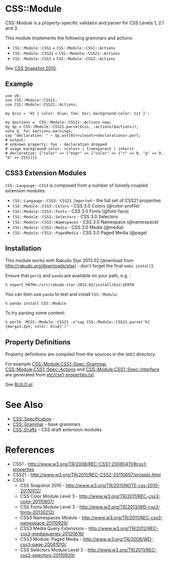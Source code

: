 CSS::Module
=============

CSS::Module is a property-specific validator and parser for CSS Levels 1, 2.1 and  3.

This module implements the following grammars and actions:

- `CSS::Module::CSS1` + `CSS::Module::CSS1::Actions`
- `CSS::Module::CSS21` + `CSS::Module::CSS21::Actions`
- `CSS::Module::CSS3` + `CSS::Module::CSS3::Actions`

See [CSS Snapshot 2010](http://www.w3.org/TR/2011/NOTE-css-2010-20110512/).

Example
-------

    use v6;
    use CSS::Module::CSS21;
    use CSS::Module::CSS21::Actions;

    my $css = 'H1 { color: blue; foo: bar; background-color: zzz }';

    my $actions =  CSS::Module::CSS21::Actions.new;
    my $p = CSS::Module::CSS21.parse($css, :actions($actions));
    note $_ for $actions.warnings;
    say "declaration: " ~ $p.ast[0]<ruleset><declarations>.perl;
    # output:
    # unknown property: foo - declaration dropped
    # usage background-color: <color> | transparent | inherit
    # declaration: {"color" => {"expr" => ["color" => {"r" => 0, "g" => 0, "b" => 255}]}}

CSS3 Extension Modules
----------------------
`CSS::Langauge::CSS3` is composed from a number of loosely coupled extension modules.

- `CSS::Langauge::CSS3::CSS21_Imported` - the full set of CSS21 properties
- `CSS::Module::CSS3::Colors`     - CSS 3.0 Colors (@color-profile)
- `CSS::Module::CSS3::Fonts`      - CSS 3.0 Fonts (@font-face)
- `CSS::Module::CSS3::Selectors`  - CSS 3.0 Selectors
- `CSS::Module::CSS3::Namespaces` - CSS 3.0 Namespace (@namespace)
- `CSS::Module::CSS3::Media`      - CSS 3.0 Media (@media)
- `CSS::Module::CSS3::PagedMedia` - CSS 3.0 Paged Media (@page)

Installation
------------
This module works with Rakudo Star 2013.02 [download from http://rakudo.org/downloads/star/ - don't forget the final `make install`]:

Ensure that `perl6` and `panda` are available on your path, e.g. :

    % export PATH=~/src/rakudo-star-2013.02/install/bin:$PATH

You can then use `panda` to test and install `CSS::Module`:

    % panda install CSS::Module

To try parsing some content:

    % perl6 -MCSS::Module::CSS21 -e"say CSS::Module::CSS21.parse('h1 {margin:2pt; color: blue}')"

Property Definitions
--------------------
Property definitions are compiled from the sources in the (etc) directory.

For example [CSS::Module:CSS1::Spec::Grammar](lib/CSS/Module/CSS1/Spec/Grammar.pm), [CSS::Module:CSS1::Spec::Actions](lib/CSS/Module/CSS1/Spec/Actions.pm) and [CSS::Module:CSS1::Spec::Interface](lib/CSS/Module/CSS1/Spec/Interface.pm) are generated from [etc/css1-properties.txt](etc/css1-properties.txt).

See [BUILD.pl](BUILD.pl).

See Also
========
- [CSS::Specification](https://github.com/p6-css/perl6-CSS-Specification) - 
- [CSS::Grammar](https://github.com/p6-css/perl6-CSS-Grammar) - base grammars
- [CSS::Drafts](https://github.com/p6-css/perl6-CSS-Drafts) - CSS draft extension modules

References
==========
- CSS1 - http://www.w3.org/TR/2008/REC-CSS1-20080411/#css1-properties
- CSS21 - http://www.w3.org/TR/2011/REC-CSS2-20110607/propidx.html
- CSS3
  - CSS Snapshot 2010 - http://www.w3.org/TR/2011/NOTE-css-2010-20110512/
  - CSS Color Module Level 3 - http://www.w3.org/TR/2011/REC-css3-color-20110607/
  - CSS Fonts Module Level 3 - http://www.w3.org/TR/2013/WD-css3-fonts-20130212/
  - CSS3 Namespaces Module - http://www.w3.org/TR/2011/REC-css3-namespace-20110929/
  - CSS3 Media Query Extensions - http://www.w3.org/TR/2012/REC-css3-mediaqueries-20120619/
  - CSS3 Module: Paged Media - http://www.w3.org/TR/2006/WD-css3-page-20061010/
  - CSS Selectors Module Level 3 - http://www.w3.org/TR/2011/REC-css3-selectors-20110929/


